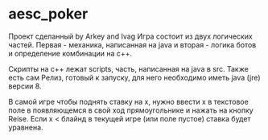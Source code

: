 # aesc_poker
Проект сделанный by Arkey and Ivag
Игра состоит из двух логических частей. 
Первая - механика, написанная на java и вторая - логика ботов и определение комбинации на c++. 

Скрипты на c++ лежат scripts, часть, написанная на java в src.
Также есть сам Релиз, готовый к запуску, для него необходимо иметь java (jre) версии 8.

В самой игре чтобы поднять ставку на x, нужно ввести x в текстовое поле в появляющемся в свой ход прямоугольнике и нажать на кнопку Reise. Если x < блайнд в текущей игре (или поле пустое) ставка будет уравнена.
